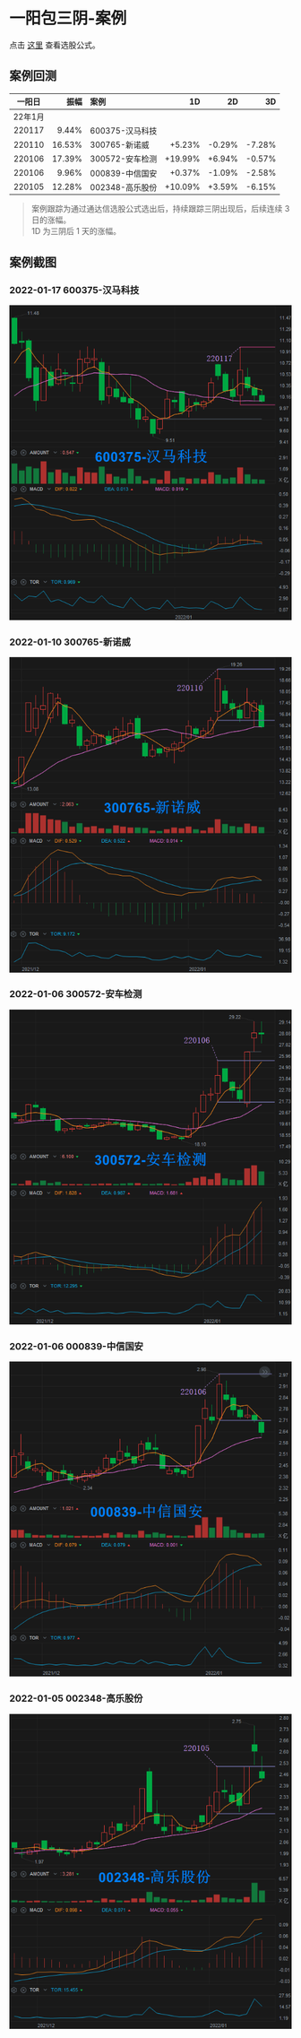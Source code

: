 # 一阳包三阴-案例

点击 [这里](./一阳包三阴.md) 查看选股公式。

## 案例回测

| 一阳日 |  振幅  |      案例       |   1D    |   2D    |   3D    |
|:------:|-------:|:----------------|--------:|--------:|--------:|
| 22年1月
| 220117 |  9.44% | 600375-汉马科技 |         |         |         |
| 220110 | 16.53% | 300765-新诺威   |  +5.23% |  -0.29% |  -7.28% |
| 220106 | 17.39% | 300572-安车检测 | +19.99% |  +6.94% |  -0.57% |
| 220106 |  9.96% | 000839-中信国安 |  +0.37% |  -1.09% |  -2.58% |
| 220105 | 12.28% | 002348-高乐股份 | +10.09% |  +3.59% |  -6.15% |

> 案例跟踪为通过通达信选股公式选出后，持续跟踪三阴出现后，后续连续 3 日的涨幅。  
> 1D 为三阴后 1 天的涨幅。

## 案例截图

### 2022-01-17 600375-汉马科技

![](./assets/220117-600375-汉马科技.png)

### 2022-01-10 300765-新诺威

![](./assets/220110-300765-新诺威.png)

### 2022-01-06 300572-安车检测

![](./assets/220106-300572-安车检测.png)

### 2022-01-06 000839-中信国安

![](./assets/220106-000839-中信国安.png)

### 2022-01-05 002348-高乐股份

![](./assets/220105-002348-高乐股份.png)
